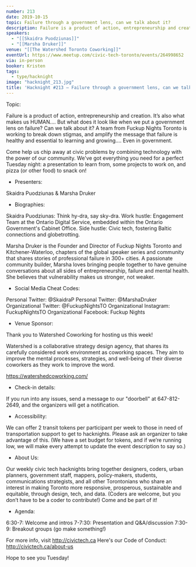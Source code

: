 ```yaml
---
number: 213
date: 2019-10-15
topic: Failure through a government lens, can we talk about it?
description: Failure is a product of action, entrepreneurship and creation. It’s also what makes us HUMAN…. But what does it look like when we put a government lens on failure? Can we talk about it? A team from Fuckup Nights Toronto is working to break down stigmas, and amplify the message that failure is healthy and essential to learning and growing…. Even in government.
speakers:
  - "[[Skaidra Puodziunas]]"
  - "[[Marsha Druker]]"
venue: "[[The Watershed Toronto Coworking]]"
eventUrl: https://www.meetup.com/civic-tech-toronto/events/264998652
via: in-person
booker: Kristen
tags:
  - type/hacknight
image: "hacknight_213.jpg"
title: 'Hacknight #213 – Failure through a government lens, can we talk about it?'
---
```


Topic:

Failure is a product of action, entrepreneurship and creation. It’s also what makes us HUMAN…. But what does it look like when we put a government lens on failure? Can we talk about it? A team from Fuckup Nights Toronto is working to break down stigmas, and amplify the message that failure is healthy and essential to learning and growing…. Even in government.

Come help us chip away at civic problems by combining technology with the power of our community. We've got everything you need for a perfect Tuesday night: a presentation to learn from, some projects to work on, and pizza (or other food) to snack on!

+ Presenters:

Skaidra Puodziunas & Marsha Druker

+ Biographies:

Skaidra Puodziunas: Think hy-dra, say sky-dra.
Work hustle: Engagement Team at the Ontario Digital Service, embedded within the Ontario Government's Cabinet Office.
Side hustle: Civic tech, fostering Baltic connections and globetrotting.

Marsha Druker is the Founder and Director of Fuckup Nights
Toronto and Kitchener-Waterloo, chapters of the global speaker series
and community that shares stories of professional failure in 300+
cities. A passionate community builder, Marsha loves bringing people together to have genuine conversations about all sides of entrepreneurship, failure and mental health. She believes that vulnerability makes us stronger, not weaker.

+ Social Media Cheat Codes:

Personal Twitter: @SkaidraP
Personal Twitter: @MarshaDruker
Organizational Twitter: @FuckupNightsTO
Organizational Instagram: FuckupNightsTO
Organizational Facebook: Fuckup Nights



+ Venue Sponsor:

Thank you to Watershed Coworking for hosting us this week!

Watershed is a collaborative strategy design agency, that shares its carefully considered work environment as coworking spaces. They aim to improve the mental processes, strategies, and well-being of their diverse coworkers as they work to improve the word.

https://watershedcoworking.com/

+ Check-in details:

If you run into any issues, send a message to our "doorbell" at 647-812-2649, and the organizers will get a notification.

+ Accessibility:

We can offer 2 transit tokens per participant per week to those in need of transportation support to get to hacknights. Please ask an organizer to take advantage of this. (We have a set budget for tokens, and if we’re running low, we will make every attempt to update the event description to say so.)

+ About Us:

Our weekly civic tech hacknights bring together designers, coders, urban planners, government staff, mappers, policy-makers, students, communications strategists, and all other Torontonians who share an interest in making Toronto more responsive, prosperous, sustainable and equitable, through design, tech, and data. (Coders are welcome, but you don’t have to be a coder to contribute!) Come and be part of it!

+ Agenda:

6:30-7: Welcome and intros
7-7:30: Presentation and Q&A/discussion
7:30-9: Breakout groups (go make something!)

For more info, visit http://civictech.ca
Here's our Code of Conduct: http://civictech.ca/about-us

Hope to see you Tuesday!